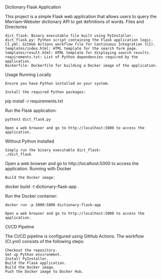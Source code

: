 Dictionary Flask Application

This project is a simple Flask web application that allows users to query the Merriam-Webster dictionary API to get definitions of words.
Files and Directories

    dict_flask: Binary executable file built using PyInstaller.
    dict_flask.py: Python script containing the Flask application logic.
    CI.yml: GitHub Actions workflow file for Continuous Integration (CI).
    templates/index.html: HTML template for the search form page.
    templates/result.html: HTML template for displaying search results.
    requirements.txt: List of Python dependencies required by the application.
    Dockerfile: Dockerfile for building a Docker image of the application.

Usage
Running Locally

    Ensure you have Python installed on your system.

    Install the required Python packages:



pip install -r requirements.txt

Run the Flask application:



    python3 dict_flask.py

    Open a web browser and go to http://localhost:5000 to access the application.
Without Python Installed

    Simply run the binary executable dict_flask:
    ./dict_flask



Open a web browser and go to http://localhost:5000 to access the application.
Running with Docker

    Build the Docker image:

    

docker build -t dictionary-flask-app .

Run the Docker container:



    docker run -p 5000:5000 dictionary-flask-app

    Open a web browser and go to http://localhost:5000 to access the application.

CI/CD Pipeline

The CI/CD pipeline is configured using GitHub Actions. The workflow (CI.yml) consists of the following steps:

    Checkout the repository.
    Set up Python environment.
    Install PyInstaller.
    Build the Flask application.
    Build the Docker image.
    Push the Docker image to Docker Hub.

